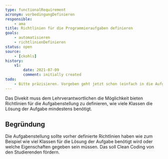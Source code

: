 ```yaml
---
type: functionalRequirement
acronym: vorbedingungDefinieren
responsible:
    - ama
title: Richtlinien für die Programmieraufgaben definieren
goals:
    - automatisieren
    - richtlinienDefinieren
status: open
source:
    - [ckohls]
history:
    v1:
        date: 2021-07-09
        comment: initially created
todo:
    - Bitte präzisieren. Vorgeben geht jetzt schon (einfach in die Aufgabenstellung schreiben). Soll das System das testen können?
---
```


Das Divekit muss dem Lehrverantwortlichen die Möglichkeit bieten Richtlinien für die 
Aufgabenstellung zu definieren, wie viele Klassen die Lösung der Aufgabe mindestens benötigt.

## Begründung
Die Aufgabenstellung sollte vorher definierte Richtlinien haben wie zum Beispiel wie viel Klassen für die Lösung der Aufgabe benötigt wird oder welche Eigenschaften gegeben sein müssen.
Das soll Clean Coding von den Studierenden fördern. 